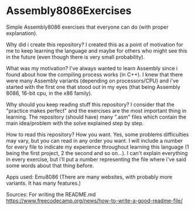 # Assembly8086Exercises
Simple Assembly8086 exercises that everyone can do (with proper explanation).



Why did i create this repository?
I created this as a point of motivation for me to keep learning the language and maybe for others who might see this in the future (even though there is very small probability).

What was my motivation?
I've always wanted to learn Assembly since i found about how the compiling process works (in C++).
I knew that there were many Assembly variants (depending on processors/CPU) and i've started with the first one that stood out in my eyes (that being Assembly 8086, 16-bit cpu, in the x86 family).

Why should you keep reading stuff this repository?
I consider that the "practice makes perfect" and the exercises are the most important thing in learning.
The repository (should have) many ".asm" files which contain the main idea/problem with the solve explained step by step.

How to read this repository?
How you want. Yes, some problems difficulties may vary, but you can read in any order you want.
I will include a number for every file to indicate my experience throughout learning this language (1 being the first project, 2 the second and so on...).
I can't explain everything in every exercise, but i'll put a number representing the file where i've said some words about that thing before.


Apps used:
Emu8086 (There are many websites, with probably more variants. It has many features.)

Sources:
For writing the README.md
https://www.freecodecamp.org/news/how-to-write-a-good-readme-file/
